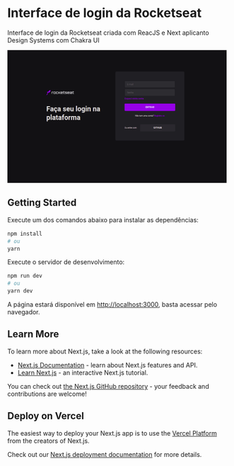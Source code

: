 <h1>Interface de login da Rocketseat</h1>
<p>Interface de login da Rocketseat criada com ReacJS e Next aplicanto Design Systems com Chakra UI</p>

  <img src="./github/preview.png" alt="demo-page" height="300">

## Getting Started

Execute um dos comandos abaixo para instalar as dependências:

```bash
npm install
# ou
yarn
```

Execute o servidor de desenvolvimento:

```bash
npm run dev
# ou
yarn dev
```

A página estará disponível em [http://localhost:3000](http://localhost:3000), basta acessar pelo navegador.

## Learn More

To learn more about Next.js, take a look at the following resources:

- [Next.js Documentation](https://nextjs.org/docs) - learn about Next.js features and API.
- [Learn Next.js](https://nextjs.org/learn) - an interactive Next.js tutorial.

You can check out [the Next.js GitHub repository](https://github.com/vercel/next.js/) - your feedback and contributions are welcome!

## Deploy on Vercel

The easiest way to deploy your Next.js app is to use the [Vercel Platform](https://vercel.com/import?utm_medium=default-template&filter=next.js&utm_source=create-next-app&utm_campaign=create-next-app-readme) from the creators of Next.js.

Check out our [Next.js deployment documentation](https://nextjs.org/docs/deployment) for more details.
